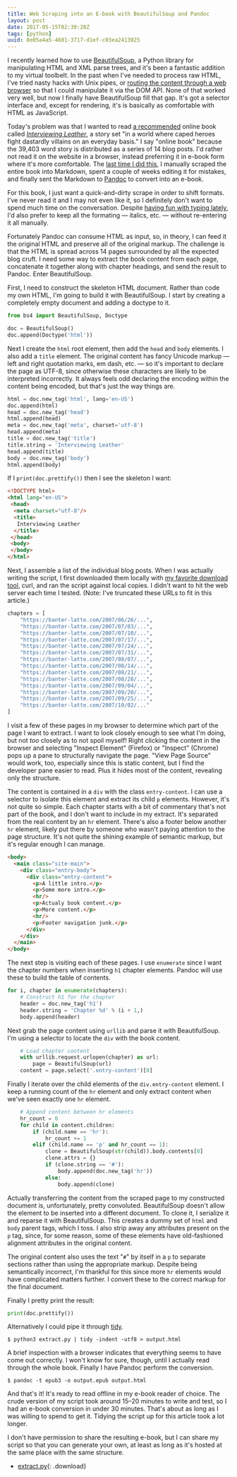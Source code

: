 ```yaml
---
title: Web Scraping into an E-book with BeautifulSoup and Pandoc
layout: post
date: 2017-05-15T02:39:20Z
tags: [python]
uuid: 8e05a4a5-4601-3717-d1ef-c03ea2413025
---
```


I recently learned how to use [BeautifulSoup][bs4], a Python library for
manipulating HTML and XML parse trees, and it's been a fantastic
addition to my virtual toolbelt. In the past when I've needed to process
raw HTML, I've tried nasty hacks with Unix pipes, or [routing the
content through a web browser][skewer] so that I could manipulate it via
the DOM API. None of that worked very well, but now I finally have
BeautifulSoup fill that gap. It's got a selector interface and, except
for rendering, it's is basically as comfortable with HTML as JavaScript.

Today's problem was that I wanted to read [a recommended][df] online
book called [*Interviewing Leather*][il], a story set "in a world where
caped heroes fight dastardly villains on an everyday basis." I say
"online book" because the 39,403 word story is distributed as a series
of 14 blog posts. I'd rather not read it on the website in a browser,
instead preferring it in e-book form where it's more comfortable. The
[last time I did this][ts], I manually scraped the entire book into
Markdown, spent a couple of weeks editing it for mistakes, and finally
sent the Markdown to [Pandoc][pd] to convert into an e-book.

For this book, I just want a quick-and-dirty scrape in order to shift
formats. I've never read it and I may not even like it, so I definitely
don't want to spend much time on the conversation. Despite [having fun
with typing lately][type], I'd also prefer to keep all the formating —
italics, etc. — without re-entering it all manually.

Fortunately Pandoc can consume HTML as input, so, in theory, I can feed
it the original HTML and preserve all of the original markup. The
challenge is that the HTML is spread across 14 pages surrounded by all
the expected blog cruft. I need some way to extract the book content
from each page, concatenate it together along with chapter headings, and
send the result to Pandoc. Enter BeautifulSoup.

First, I need to construct the skeleton HTML document. Rather than code
my own HTML, I'm going to build it with BeautifulSoup. I start by
creating a completely empty document and adding a doctype to it.

~~~py
from bs4 import BeautifulSoup, Doctype

doc = BeautifulSoup()
doc.append(Doctype('html'))
~~~

Next I create the `html` root element, then add the `head` and `body`
elements. I also add a `title` element. The original content has fancy
Unicode markup — left and right quotation marks, em dash, etc. — so it's
important to declare the page as UTF-8, since otherwise these characters
are likely to be interpreted incorrectly. It always feels odd declaring
the encoding within the content being encoded, but that's just the way
things are.

~~~py
html = doc.new_tag('html', lang='en-US')
doc.append(html)
head = doc.new_tag('head')
html.append(head)
meta = doc.new_tag('meta', charset='utf-8')
head.append(meta)
title = doc.new_tag('title')
title.string = 'Interviewing Leather'
head.append(title)
body = doc.new_tag('body')
html.append(body)
~~~

If I `print(doc.prettify())` then I see the skeleton I want:

~~~html
<!DOCTYPE html>
<html lang="en-US">
 <head>
  <meta charset="utf-8"/>
  <title>
   Interviewing Leather
  </title>
 </head>
 <body>
 </body>
</html>
~~~

Next, I assemble a list of the individual blog posts. When I was
actually writing the script, I first downloaded them locally with [my
favorite download tool][curl], curl, and ran the script against local
copies. I didn't want to hit the web server each time I tested. (Note:
I've truncated these URLs to fit in this article.)

~~~py
chapters = [
    "https://banter-latte.com/2007/06/26/...",
    "https://banter-latte.com/2007/07/03/...",
    "https://banter-latte.com/2007/07/10/...",
    "https://banter-latte.com/2007/07/17/...",
    "https://banter-latte.com/2007/07/24/...",
    "https://banter-latte.com/2007/07/31/...",
    "https://banter-latte.com/2007/08/07/...",
    "https://banter-latte.com/2007/08/14/...",
    "https://banter-latte.com/2007/08/21/...",
    "https://banter-latte.com/2007/08/28/...",
    "https://banter-latte.com/2007/09/04/...",
    "https://banter-latte.com/2007/09/20/...",
    "https://banter-latte.com/2007/09/25/...",
    "https://banter-latte.com/2007/10/02/..."
]
~~~

I visit a few of these pages in my browser to determine which part of
the page I want to extract. I want to look closely enough to see what
I'm doing, but not *too* closely as to not spoil myself! Right clicking
the content in the browser and selecting "Inspect Element" (Firefox) or
"Inspect" (Chrome) pops up a pane to structurally navigate the page.
"View Page Source" would work, too, especially since this is static
content, but I find the developer pane easier to read. Plus it hides
most of the content, revealing only the structure.

The content is contained in a `div` with the class `entry-content`. I
can use a selector to isolate this element and extract its child `p`
elements. However, it's not quite so simple. Each chapter starts with a
bit of commentary that's not part of the book, and I don't want to
include in my extract. It's separated from the real content by an `hr`
element. There's also a footer below another `hr` element, likely put
there by someone who wasn't paying attention to the page structure. It's
not quite the shining example of semantic markup, but it's regular
enough I can manage.

~~~html
<body>
  <main class="site-main">
    <div class="entry-body">
      <div class="entry-content">
        <p>A little intro.</p>
        <p>Some more intro.</p>
        <hr/>
        <p>Actualy book content.</p>
        <p>More content.</p>
        <hr/>
        <p>Footer navigation junk.</p>
      </div>
    </div>
  </main>
</body>
~~~

The next step is visiting each of these pages. I use `enumerate` since I
want the chapter numbers when inserting `h1` chapter elements. Pandoc
will use these to build the table of contents.

~~~py
for i, chapter in enumerate(chapters):
    # Construct h1 for the chapter
    header = doc.new_tag('h1')
    header.string = 'Chapter %d' % (i + 1,)
    body.append(header)
~~~

Next grab the page content using `urllib` and parse it with
BeautifulSoup. I'm using a selector to locate the `div` with the
book content.

~~~py
    # Load chapter content
    with urllib.request.urlopen(chapter) as url:
        page = BeautifulSoup(url)
    content = page.select('.entry-content')[0]
~~~

Finally I iterate over the child elements of the `div.entry-content`
element. I keep a running count of the `hr` element and only extract
content when we've seen exactly one `hr` element.

~~~py
    # Append content between hr elements
    hr_count = 0
    for child in content.children:
        if (child.name == 'hr'):
            hr_count += 1
        elif (child.name == 'p' and hr_count == 1):
            clone = BeautifulSoup(str(child)).body.contents[0]
            clone.attrs = {}
            if (clone.string == '#'):
                body.append(doc.new_tag('hr'))
            else:
                body.append(clone)
~~~

Actually transferring the content from the scraped page to my
constructed document is, unfortunately, pretty convoluted. BeautifulSoup
doesn't allow the element to be inserted into a different document. To
clone it, I serialize it and reparse it with BeautifulSoup. This creates
a dummy set of `html` and `body` parent tags, which I toss. I also strip
away any attributes present on the `p` tag, since, for some reason, some
of these elements have old-fashioned alignment attributes in the
original content.

The original content also uses the text "`#`" by itself in a `p` to
separate sections rather than using the appropriate markup. Despite
being semantically incorrect, I'm thankful for this since more `hr`
elements would have complicated matters further. I convert these to the
correct markup for the final document.

Finally I pretty print the result:

~~~py
print(doc.prettify())
~~~

Alternatively I could pipe it through [tidy][tidy].

    $ python3 extract.py | tidy -indent -utf8 > output.html

A brief inspection with a browser indicates that everything seems to
have come out correctly. I won't know for sure, though, until I actually
read through the whole book. Finally I have Pandoc perform the
conversion.

    $ pandoc -t epub3 -o output.epub output.html 

And that's it! It's ready to read offline in my e-book reader of
choice. The crude version of my script took around 15–20 minutes to
write and test, so I had an e-book conversion in under 30 minutes.
That's about as long as I was willing to spend to get it. Tidying the
script up for this article took a lot longer.

I don't have permission to share the resulting e-book, but I can share
my script so that you can generate your own, at least as long as it's
hosted at the same place with the same structure.

* [extract.py](/download/leather/extract.py){: .download}


[bs4]: https://www.crummy.com/software/BeautifulSoup/
[skewer]: /blog/2013/01/24/
[ts]: /blog/2015/09/03/
[df]: http://daviddfriedman.blogspot.com/2017/05/something-different-or-maybe-not.html
[il]: https://banter-latte.com/portfolio/interviewing-leather/
[pd]: http://pandoc.org/
[curl]: /blog/2016/06/16/
[tidy]: http://tidy.sourceforge.net/
[type]: /blog/2017/04/01/
